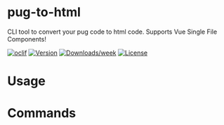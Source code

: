 pug-to-html
===========

CLI tool to convert your pug code to html code. Supports Vue Single File Components!

[![oclif](https://img.shields.io/badge/cli-oclif-brightgreen.svg)](https://oclif.io)
[![Version](https://img.shields.io/npm/v/pug-to-html.svg)](https://npmjs.org/package/pug-to-html)
[![Downloads/week](https://img.shields.io/npm/dw/pug-to-html.svg)](https://npmjs.org/package/pug-to-html)
[![License](https://img.shields.io/npm/l/pug-to-html.svg)](https://github.com/leo-buneev/pug-to-html/blob/master/package.json)

<!-- toc -->
# Usage
<!-- usage -->
# Commands
<!-- commands -->
